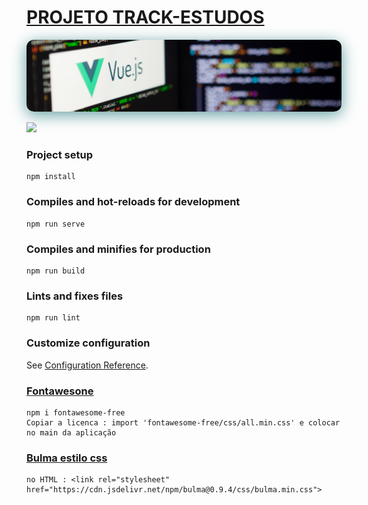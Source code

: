 # [PROJETO TRACK-ESTUDOS](https://github.com/jeanevertonoficial/Projeto-Track-Estudo.git)


<a href="https://github.com/jeanevertonoficial">
 <img style="border-radius:12px; box-shadow: 0px 5px 25px cadetblue" src="src/assets/fundo-capa.png"> 
</a>

<a href="https://gifs.alphacoders.com/gifs/view/2140"><img src="https://giffiles.alphacoders.com/214/2140.gif"></a>

### Project setup
```
npm install
```

### Compiles and hot-reloads for development
```
npm run serve
```

### Compiles and minifies for production
```
npm run build
```

### Lints and fixes files
```
npm run lint
```

### Customize configuration
See [Configuration Reference](https://cli.vuejs.org/config/).

### [Fontawesone](https://www.npmjs.com/package/fontawesome-free)
````
npm i fontawesome-free
Copiar a licenca : import 'fontawesome-free/css/all.min.css' e colocar no main da aplicação
````
### [Bulma estilo css](https://bulma.io/documentation/overview/start/)
````
no HTML : <link rel="stylesheet" href="https://cdn.jsdelivr.net/npm/bulma@0.9.4/css/bulma.min.css">